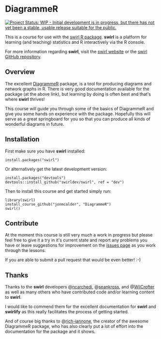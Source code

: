 # DiagrammeR

[![Project Status: WIP - Initial development is in progress, but there has not yet been a stable, usable release suitable for the public.](http://www.repostatus.org/badges/latest/wip.svg)](http://www.repostatus.org/#wip)

This is a course for use with the 
[swirl R package](https://cran.r-project.org/web/packages/swirl/index.html). 
**swirl** is a platform for learning (and teaching) statistics and R interactively 
via the R console.

For more information regarding **swirl**, visit the 
[swirl website](http://swirlstats.com) or the 
[swirl GitHub repository](https://github.com/swirldev/swirl).

## Overview

The excellent [DiagrammeR](http://rich-iannone.github.io/DiagrammeR/) package, 
is a tool for producing diagrams and network graphs in R. There is very good 
documentation available for the package (at the above link), but learning by 
doing is often best and that's where **swirl** thrives!  

This course will guide you through some of the basics of DiagrammeR and give you 
some hands on experience with the package. Hopefully this will serve as a great 
springboard for you so that you can produce all kinds of wonderful diagrams in 
future.

## Installation

First make sure you have **swirl** installed:
 
 ```
install.packages("swirl")
```

Or alternatively get the latest development version:
 
 ```
install.packages("devtools")
devtools::install_github("swirldev/swirl", ref = "dev")
```

Then to install this course and get started simply run:
 
 ```
library(swirl)
install_course_github("jonmcalder", "DiagrammeR")
swirl()
```

## Contribute

At the moment this course is still very much a work in progress but please 
feel free to give it a try in it's current state and report any problems you 
have or leave suggestions for improvement on the 
[issues page](https://github.com/jonmcalder/DiagrammeR/issues) as you work 
through the lessons.

If you are able to submit a pull request that would be even better! :-)

## Thanks

Thanks to the **swirl** developers 
@[ncarchedi](https://github.com/ncarchedi), 
@[seankross](https://github.com/seankross), and 
@[WilCrofter](https://github.com/WilCrofter) as well as many others who have 
contributed code and/or learning content to **swirl**. 

I would like to commend them for the excellent documentation for **swirl** and 
**swirlify** as this really facilitates the process of getting started. 

And of course big thanks to @[rich-iannone](https://github.com/rich-iannone), 
the creator of the awesome DiagrammeR package, who has also clearly put a lot of 
effort into the documentation for the package and it shows.